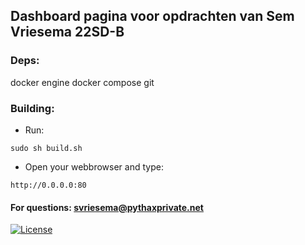 ## Dashboard pagina voor opdrachten van Sem Vriesema 22SD-B

### Deps:
docker engine
docker compose
git


### Building:


- Run:
```
sudo sh build.sh
```
- Open your webbrowser and type:
```
http://0.0.0.0:80
```



#### For questions: svriesema@pythaxprivate.net


[![License](https://img.shields.io/badge/License-Apache_2.0-blue.svg)](https://opensource.org/licenses/Apache-2.0)